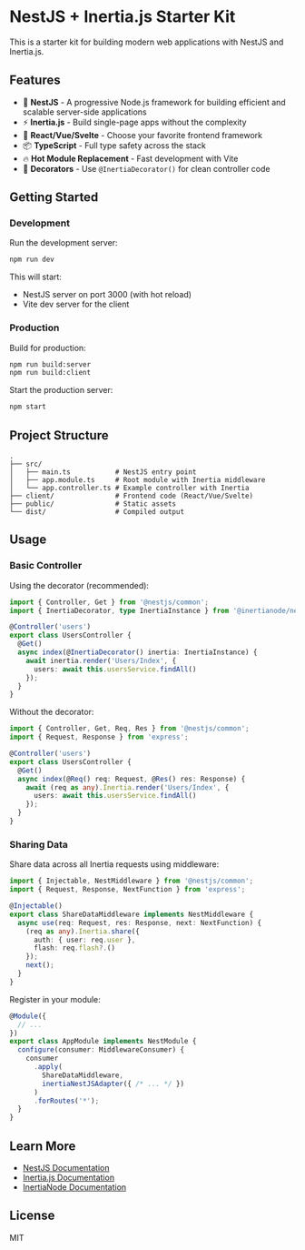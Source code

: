 # NestJS + Inertia.js Starter Kit

This is a starter kit for building modern web applications with NestJS and Inertia.js.

## Features

- 🚀 **NestJS** - A progressive Node.js framework for building efficient and scalable server-side applications
- ⚡ **Inertia.js** - Build single-page apps without the complexity
- 🎨 **React/Vue/Svelte** - Choose your favorite frontend framework
- 📦 **TypeScript** - Full type safety across the stack
- 🔥 **Hot Module Replacement** - Fast development with Vite
- 🎯 **Decorators** - Use `@InertiaDecorator()` for clean controller code

## Getting Started

### Development

Run the development server:

```bash
npm run dev
```

This will start:
- NestJS server on port 3000 (with hot reload)
- Vite dev server for the client

### Production

Build for production:

```bash
npm run build:server
npm run build:client
```

Start the production server:

```bash
npm start
```

## Project Structure

```
.
├── src/
│   ├── main.ts           # NestJS entry point
│   ├── app.module.ts     # Root module with Inertia middleware
│   └── app.controller.ts # Example controller with Inertia
├── client/               # Frontend code (React/Vue/Svelte)
├── public/               # Static assets
└── dist/                 # Compiled output
```

## Usage

### Basic Controller

Using the decorator (recommended):

```typescript
import { Controller, Get } from '@nestjs/common';
import { InertiaDecorator, type InertiaInstance } from '@inertianode/nestjs';

@Controller('users')
export class UsersController {
  @Get()
  async index(@InertiaDecorator() inertia: InertiaInstance) {
    await inertia.render('Users/Index', {
      users: await this.usersService.findAll()
    });
  }
}
```

Without the decorator:

```typescript
import { Controller, Get, Req, Res } from '@nestjs/common';
import { Request, Response } from 'express';

@Controller('users')
export class UsersController {
  @Get()
  async index(@Req() req: Request, @Res() res: Response) {
    await (req as any).Inertia.render('Users/Index', {
      users: await this.usersService.findAll()
    });
  }
}
```

### Sharing Data

Share data across all Inertia requests using middleware:

```typescript
import { Injectable, NestMiddleware } from '@nestjs/common';
import { Request, Response, NextFunction } from 'express';

@Injectable()
export class ShareDataMiddleware implements NestMiddleware {
  async use(req: Request, res: Response, next: NextFunction) {
    (req as any).Inertia.share({
      auth: { user: req.user },
      flash: req.flash?.()
    });
    next();
  }
}
```

Register in your module:

```typescript
@Module({
  // ...
})
export class AppModule implements NestModule {
  configure(consumer: MiddlewareConsumer) {
    consumer
      .apply(
        ShareDataMiddleware,
        inertiaNestJSAdapter({ /* ... */ })
      )
      .forRoutes('*');
  }
}
```

## Learn More

- [NestJS Documentation](https://docs.nestjs.com/)
- [Inertia.js Documentation](https://inertiajs.com/)
- [InertiaNode Documentation](https://inertianode.com/)

## License

MIT
